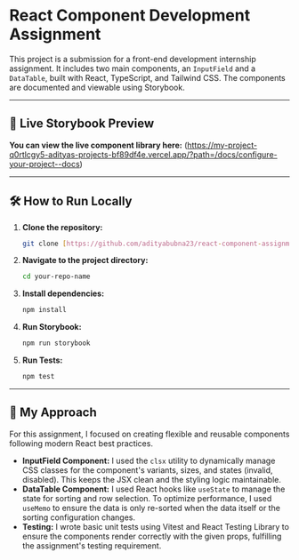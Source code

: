 # React Component Development Assignment

This project is a submission for a front-end development internship assignment. It includes two main components, an `InputField` and a `DataTable`, built with React, TypeScript, and Tailwind CSS. The components are documented and viewable using Storybook.

---

## 🚀 Live Storybook Preview

**You can view the live component library here:** (https://my-project-q0rtlcgy5-adityas-projects-bf89df4e.vercel.app/?path=/docs/configure-your-project--docs)

---

## 🛠️ How to Run Locally

1.  **Clone the repository:**
    ```bash
    git clone [https://github.com/adityabubna23/react-component-assignment]
    ```
2.  **Navigate to the project directory:**
    ```bash
    cd your-repo-name
    ```
3.  **Install dependencies:**
    ```bash
    npm install
    ```
4.  **Run Storybook:**
    ```bash
    npm run storybook
    ```
5.  **Run Tests:**
    ```bash
    npm test
    ```

---

## 📖 My Approach

For this assignment, I focused on creating flexible and reusable components following modern React best practices.

* **InputField Component:** I used the `clsx` utility to dynamically manage CSS classes for the component's variants, sizes, and states (invalid, disabled). This keeps the JSX clean and the styling logic maintainable.
* **DataTable Component:** I used React hooks like `useState` to manage the state for sorting and row selection. To optimize performance, I used `useMemo` to ensure the data is only re-sorted when the data itself or the sorting configuration changes.
* **Testing:** I wrote basic unit tests using Vitest and React Testing Library to ensure the components render correctly with the given props, fulfilling the assignment's testing requirement.
